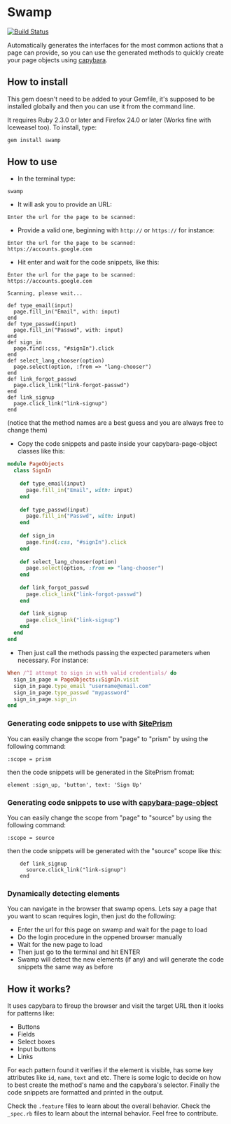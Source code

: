 # Swamp

[![Build Status](https://travis-ci.org/Juraci/swamp.png?branch=master)](https://travis-ci.org/Juraci/swamp)

Automatically generates the interfaces for the most common actions that a page can provide, 
so you can use the generated methods to quickly create your page objects using [capybara](https://github.com/jnicklas/capybara).

## How to install

This gem doesn't need to be added to your Gemfile, it's supposed to be installed globally and then you can use it from the command line.

It requires Ruby 2.3.0 or later and Firefox 24.0 or later (Works fine with Iceweasel too). To install, type:

```bash
gem install swamp
```

## How to use

* In the terminal type: 

```shell
swamp
```
* It will ask you to provide an URL:

```shell
Enter the url for the page to be scanned:
```

* Provide a valid one, beginning with `http://` or `https://` for instance:

```shell
Enter the url for the page to be scanned:
https://accounts.google.com
```

* Hit enter and wait for the code snippets, like this: 

```shell
Enter the url for the page to be scanned:
https://accounts.google.com

Scanning, please wait...

def type_email(input)
  page.fill_in("Email", with: input)
end
def type_passwd(input)
  page.fill_in("Passwd", with: input)
end
def sign_in
  page.find(:css, "#signIn").click
end
def select_lang_chooser(option)
  page.select(option, :from => "lang-chooser")
end
def link_forgot_passwd
  page.click_link("link-forgot-passwd")
end
def link_signup
  page.click_link("link-signup")
end
```
(notice that the method names are a best guess and you are always free to change them)

* Copy the code snippets and paste inside your capybara-page-object classes like this:

```ruby
module PageObjects
  class SignIn
  
    def type_email(input)
      page.fill_in("Email", with: input)
    end
  
    def type_passwd(input)
      page.fill_in("Passwd", with: input)
    end
  
    def sign_in
      page.find(:css, "#signIn").click
    end
  
    def select_lang_chooser(option)
      page.select(option, :from => "lang-chooser")
    end
  
    def link_forgot_passwd
      page.click_link("link-forgot-passwd")
    end

    def link_signup
      page.click_link("link-signup")
    end
  end
end
```

* Then just call the methods passing the expected parameters when necessary. For instance:

```ruby
When /^I attempt to sign in with valid credentials/ do
  sign_in_page = PageObjects::SignIn.visit
  sign_in_page.type_email "username@email.com"
  sign_in_page.type_passwd "mypassword"
  sign_in_page.sign_in
end
```

### Generating code snippets to use with [SitePrism](https://github.com/natritmeyer/site_prism)

You can easily change the scope from "page" to "prism" by using the following command:

```shell
:scope = prism
```

then the code snippets will be generated in the SitePrism fromat:

```shell
element :sign_up, 'button', text: 'Sign Up'
```


### Generating code snippets to use with [capybara-page-object](https://github.com/andyw8/capybara-page-object)

You can easily change the scope from "page" to "source" by using the following command:

```shell
:scope = source
```

then the code snippets will be generated with the "source" scope like this:

```shell
    def link_signup
      source.click_link("link-signup")
    end
```

### Dynamically detecting elements

You can navigate in the browser that swamp opens. Lets say a page that you want to scan requires login, then just do the following:

* Enter the url for this page on swamp and wait for the page to load
* Do the login procedure in the oppened browser manually
* Wait for the new page to load
* Then just go to the terminal and hit ENTER
* Swamp will detect the new elements (if any) and will generate the code snippets the same way as before


## How it works?

It uses capybara to fireup the browser and visit the target URL then it looks for patterns like:

* Buttons
* Fields
* Select boxes
* Input buttons
* Links

For each pattern found it verifies if the element is visible, has some key attributes like `id`, `name`, `text` and etc. 
There is some logic to decide on how to best create the method's name and the capybara's selector. 
Finally the code snippets are formatted and printed in the output.

Check the `.feature` files to learn about the overall behavior.
Check the `_spec.rb` files to learn about the internal behavior. Feel free to contribute.
